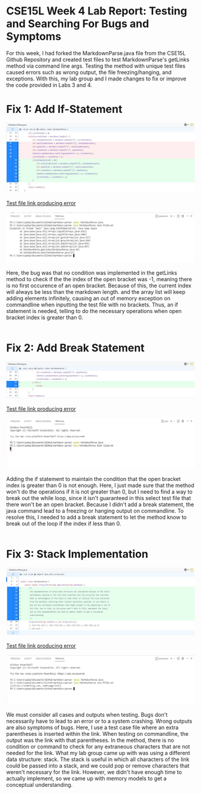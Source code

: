 #  CSE15L Week 4 Lab Report: Testing and Searching For Bugs and Symptoms

For this week, I had forked the MarkdownParse.java file from the CSE15L Github Repository and created test files to test MarkdownParse's getLinks method via command line args. 
Testing the method with unique test files caused errors such as wrong output, the file freezing/hanging, and exceptions. With this, my lab group and I made changes to fix 
or improve the code provided in Labs 3 and 4. 

# Fix 1: Add If-Statement
![Code Change](https://raw.githubusercontent.com/spadmanaban25/cse15l-lab-report/main/Week%204%20Lab%20Report%20Images/markdownparsecodechange.JPG)
<br><br>
[Test file link producing error](https://spadmanaban25.github.io/markdown-parse/test-file4.md)
<br><br>
![MarkdownParse Output with error](https://raw.githubusercontent.com/spadmanaban25/cse15l-lab-report/main/Week%204%20Lab%20Report%20Images/markdownparsecodeerrorifstatement.JPG)
<br><br>
Here, the bug was that no condition was implemented in the getLinks method to check if the the index of the open bracket was -1,
meaning there is no first occurence of an open bracket. Because of this, the current index  will always be less than the 
markdown length. and the array list will keep adding elements infinitely, causing an out of memory exception on commandline when
inputting the test file with no brackets. Thus, an if statement is needed, telling to do the necessary operations when open bracket index is greater than 0.
<br><br>

# Fix 2: Add Break Statement
![Code Change](https://raw.githubusercontent.com/spadmanaban25/cse15l-lab-report/main/Week%204%20Lab%20Report%20Images/markdownparsecodechange2.JPG)
<br><br>
[Test file link producing error](https://spadmanaban25.github.io/markdown-parse/test-file4.md)
<br><br>
![MarkdownParse Output with error](https://raw.githubusercontent.com/spadmanaban25/cse15l-lab-report/main/Week%204%20Lab%20Report%20Images/markdownprasecodeerrorbreakstatement.JPG)
<br><br>
Adding the if statement to maintain the condition that the open bracket index is greater than 0 is not enough.
Here, I just made sure that the method won't do the operations if it is not greater than 0, but I need to find
a way to break out the while loop, since it isn't guaranteed in this select test file that there won't be 
an open bracket. Because I didn't add a break statement, the java command lead to a freezing or hanging output
on commandline. To resolve this, I needed to add a break statement to let the method know to break out of the
loop if the index if less than 0.
<br><br>

# Fix 3: Stack Implementation
![Code Change](https://raw.githubusercontent.com/spadmanaban25/cse15l-lab-report/main/Week%204%20Lab%20Report%20Images/markdownparsecodechange3.JPG)
<br><br>
[Test file link producing error](https://spadmanaban25.github.io/markdown-parse/test-file1.md)
<br><br>
![MarkdownParse Output with error](https://raw.githubusercontent.com/spadmanaban25/cse15l-lab-report/main/Week%204%20Lab%20Report%20Images/markdownparsecodeerrorstackdatastructure.JPG)
<br><br>
We must consider all cases and outputs when testing. Bugs don't necessarily have to lead to an error or to 
a system crashing. Wrong outputs are also symptoms of bugs. Here, I use a test case file where an extra
parentheses is inserted within the link. When testing on commandline, the output was the link with that 
parentheses. In the method, there is no condition or command to check for any extraneous characters
that are not needed for the link. What my lab group came up with was using a different data structure: stack.
The stack is useful in which all characters of the link could be passed into a stack, and we could pop or remove
characters that weren't necessary for the link. However, we didn't have enough time to actually implement, so
we came up with memory models to get a conceptual understanding. 


